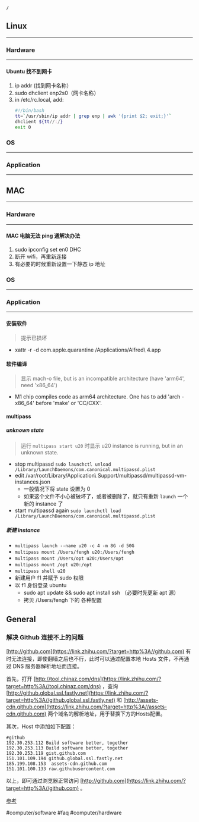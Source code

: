 ```ActivityHistory
/
```
## Linux
---
### Hardware
---
####  Ubuntu 找不到网卡
1. ip addr (找到网卡名称）
2. sudo dhclient enp2s0（网卡名称）
3. in /etc/rc.local, add:
    ```bash
    #!/bin/bash
    tt=`/usr/sbin/ip addr | grep enp | awk '{print $2; exit;}'`
    dhclient ${tt//:/}
    exit 0
    ```

### OS
---
### Application
---

## MAC
---
### Hardware
---
#### MAC 电脑无法 ping 通解决办法
1. sudo ipconfig set en0 DHC
2. 断开 wifi，再重新连接
3. 有必要的时候重新设置一下静态 ip 地址
### OS
---
### Application
---
#### 安装软件
> 提示已损坏
- xattr -r -d com.apple.quarantine /Applications/Alfred\ 4.app

#### 软件编译
> 显示 mach-o file, but is an incompatible architecture (have 'arm64', need 'x86_64')

- M1 chip compiles code as arm64 architecture. One has to add 'arch -x86_64' before 'make' or 'CC/CXX'.

#### multipass
##### unknown state
> 运行 `multipass start u20` 时显示 u20 instance is running, but in an unknown state.

- stop multipassd
`sudo launchctl unload /Library/LaunchDaemons/com.canonical.multipassd.plist`
- edit /var/root/Library/Application\ Support/multipassd/multipassd-vm-instances.json
  - 一般情况下将 state 设置为 0
  - 如果这个文件不小心被破坏了，或者被删除了，就只有重新 `launch` 一个新的 instance 了
 - start multipassd again
`sudo launchctl load /Library/LaunchDaemons/com.canonical.multipassd.plist`

##### 新建 instance
- `multipass launch --name u20 -c 4 -m 8G -d 50G`
- `multipass mount /Users/fengh u20:/Users/fengh`
- `multipass mount /Users/opt u20:/Users/opt`
- `multipass mount /opt u20:/opt`
- `multipass shell u20`
- 新建用户 f1 并赋予 sudo 权限
- 以 f1 身份登录 ubuntu
  - sudo apt update &&  sudo apt install ssh （必要时先更新 apt 源）
  - 拷贝 /Users/fengh 下的 各种配置

## General
### 解决 Github 连接不上的问题

 [http://github.com](https://link.zhihu.com/?target=http%3A//github.com) 有时无法连接，即使翻墙之后也不行，此时可以通过配置本地 Hosts 文件，不再通过 DNS 服务器解析地址而连接。

首先，打开 [http://tool.chinaz.com/dns](https://link.zhihu.com/?target=http%3A//tool.chinaz.com/dns) ，查询 [http://github.global.ssl.fastly.net](https://link.zhihu.com/?target=http%3A//github.global.ssl.fastly.net) 和 [http://assets-cdn.github.com](https://link.zhihu.com/?target=http%3A//assets-cdn.github.com) 两个域名的解析地址，用于替换下方的Hosts配置。

其次，Host 中添加如下配置：

```text
#github
192.30.253.112 Build software better, together
192.30.253.113 Build software better, together
192.30.253.119 gist.github.com
151.101.109.194 github.global.ssl.fastly.net
185.199.108.153  assets-cdn.github.com
151.101.100.133 raw.githubusercontent.com
```

以上，即可通过浏览器正常访问 [http://github.com](https://link.zhihu.com/?target=http%3A//github.com) 。

 [参考](https://zhuanlan.zhihu.com/p/108898992?utm_source=wechat_session)

#computer/software
#faq
#computer/hardware
